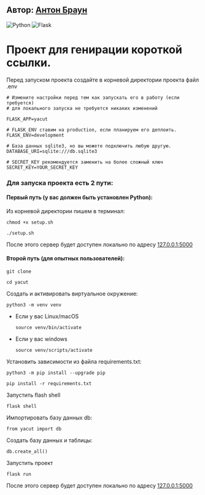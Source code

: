 ## Автор: [Антон Браун](https://github.com/merkme "Author's github")
![Python](https://img.shields.io/badge/python-3670A0?style=for-the-badge&logo=python&logoColor=ffdd54)
![Flask](https://img.shields.io/badge/flask-%23000.svg?style=for-the-badge&logo=flask&logoColor=white)


# Проект для генирации короткой ссылки.
Перед запуском проекта создайте в корневой директории проекта файл .env
```
# Измените настройки перед тем как запускать его в работу (если требуется)
# для локального запуска не требуется никаких изменений

FLASK_APP=yacut

# FLASK_ENV ставим на production, если планируем его деплоить.
FLASK_ENV=development

# База данных sqlite3, но вы можете подключить любую другую.
DATABASE_URI=sqlite:///db.sqlite3

# SECRET_KEY рекомендуется заменить на более сложный ключ
SECRET_KEY=YOUR_SECRET_KEY
```
### Для запуска проекта есть 2 пути:
#### Первый путь (у вас должен быть установлен Python):
Из корневой директории пишем в терминал:
```
chmod +x setup.sh
```
```
./setup.sh
```
После этого сервер будет доступен локально по адресу [127.0.0.1:5000](127.0.0.1:5000 "Адрес на локальной машине" )
#### Второй путь (для опытных пользователей):
```
git clone 
```

```
cd yacut
```

Cоздать и активировать виртуальное окружение:

```
python3 -m venv venv
```

* Если у вас Linux/macOS

    ```
    source venv/bin/activate
    ```

* Если у вас windows

    ```
    source venv/scripts/activate
    ```

Установить зависимости из файла requirements.txt:

```
python3 -m pip install --upgrade pip
```

```
pip install -r requirements.txt
```
Запустить flash shell
```
flask shell
```
Импортировать базу данных db:
```
from yacut import db
```
Создать базу данных и таблицы:
```
db.create_all()
```
Запустить проект
```
flask run
```
После этого сервер будет доступен локально по адресу [127.0.0.1:5000](127.0.0.1:5000 "Адрес на локальной машине" )
